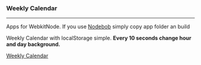 ### Weekly Calendar 


---

Apps for WebkitNode.
If you use 
[Nodebob](https://github.com/geo8bit/nodebob) simply copy app folder an build

Weekly Calendar  with localStorage simple.
**Every 10 seconds change hour and day background.**



[Weekly Calendar](http://codepen.io/nakome/pen/svlih)

